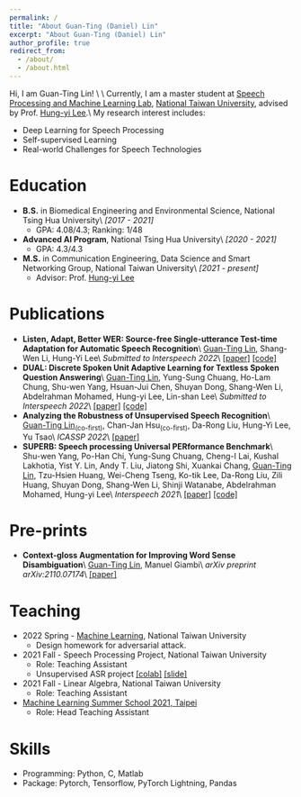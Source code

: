 ```yaml
---
permalink: /
title: "About Guan-Ting (Daniel) Lin"
excerpt: "About Guan-Ting (Daniel) Lin"
author_profile: true
redirect_from: 
  - /about/
  - /about.html
---
```

Hi, I am Guan-Ting Lin! \\
\\
Currently, I am a master student at [Speech Processing and Machine Learning Lab](https://twitter.com/ntu_spml), [National Taiwan University](https://www.ntu.edu.tw/), advised by Prof. [Hung-yi Lee](https://speech.ee.ntu.edu.tw/~hylee/index.html).\\
My research interest includes: 
* Deep Learning for Speech Processing
* Self-supervised Learning
* Real-world Challenges for Speech Technologies


Education
======
* **B.S.** in Biomedical Engineering and Environmental Science, National Tsing Hua University\\
*[2017 - 2021]*
  * GPA: 4.08/4.3; Ranking: 1/48
* **Advanced AI Program**, National Tsing Hua University\\
*[2020 - 2021]*
  * GPA: 4.3/4.3
* **M.S.** in Communication Engineering, Data Science and Smart Networking Group, National Taiwan University\\
*[2021 - present]*
  * Advisor: Prof. [Hung-yi Lee](https://speech.ee.ntu.edu.tw/~hylee/index.html)

Publications
======
* **Listen, Adapt, Better WER: Source-free Single-utterance Test-time Adaptation for Automatic Speech Recognition**\\
  <u>Guan-Ting Lin</u>, Shang-Wen Li, Hung-Yi Lee\\
  *Submitted to Interspeech 2022*\\
  [[paper]](https://arxiv.org/abs/2203.14222) [[code]](https://github.com/DanielLin94144/Test-time-adaptation-ASR-SUTA)
* **DUAL: Discrete Spoken Unit Adaptive Learning for Textless Spoken Question Answering**\\
  <u>Guan-Ting Lin</u>, Yung-Sung Chuang, Ho-Lam Chung, Shu-wen Yang, Hsuan-Jui Chen, Shuyan Dong, Shang-Wen Li, Abdelrahman Mohamed, Hung-yi Lee, Lin-shan Lee\\
  *Submitted to Interspeech 2022*\\
  [[paper]](https://arxiv.org/abs/2203.04911) [[code]](https://github.com/DanielLin94144/DUAL-textless-SQA) 
* **Analyzing the Robustness of Unsupervised Speech Recognition**\\
  <u>Guan-Ting Lin</u><sub>(co-first)</sub>, Chan-Jan Hsu<sub>(co-first)</sub>, Da-Rong Liu, Hung-Yi Lee, Yu Tsao\\
  *ICASSP 2022*\\
  [[paper]](https://arxiv.org/pdf/2110.03509.pdf)
* **SUPERB: Speech processing Universal PERformance Benchmark**\\
  Shu-wen Yang, Po-Han Chi, Yung-Sung Chuang, Cheng-I Lai, Kushal Lakhotia, Yist Y. Lin, Andy T. Liu, Jiatong Shi, Xuankai Chang, <u>Guan-Ting Lin</u>, Tzu-Hsien Huang, Wei-Cheng Tseng, Ko-tik Lee, Da-Rong Liu, Zili Huang, Shuyan Dong, Shang-Wen Li, Shinji Watanabe, Abdelrahman Mohamed, Hung-yi Lee\\
  *Interspeech 2021*\\
  [[paper]](https://arxiv.org/pdf/2105.01051) [[code]](https://github.com/DanielLin94144/DUAL-textless-SQA)

Pre-prints
======
* **Context-gloss Augmentation for Improving Word Sense Disambiguation**\\
  <u>Guan-Ting Lin</u>, Manuel Giambi\\
  *arXiv preprint arXiv:2110.07174*\\
  [[paper]](https://arxiv.org/pdf/2110.07174)

Teaching
======
* 2022 Spring - [Machine Learning](https://speech.ee.ntu.edu.tw/~hylee/ml/2022-spring.php), National Taiwan University
  * Design homework for adversarial attack. 
* 2021 Fall - Speech Processing Project, National Taiwan University
  * Role: Teaching Assistant
  * Unsupervised ASR project [[colab]](https://colab.research.google.com/drive/15lFjIFxwtYVuF-SGVIRPaXrT-PkZuyg-?usp=sharing) [[slide]](https://docs.google.com/presentation/d/1tITzQ24q-85RJ25kP0N_VGo3B4fKyXHWvPMdfWL4ivI/edit?usp=sharing)
* 2021 Fall - Linear Algebra, National Taiwan University
  * Role: Teaching Assistant
* [Machine Learning Summer School 2021, Taipei](https://ai.ntu.edu.tw/mlss2021/)
  * Role: Head Teaching Assistant


Skills
======
* Programming: Python, C, Matlab
* Package: Pytorch, Tensorflow, PyTorch Lightning, Pandas

